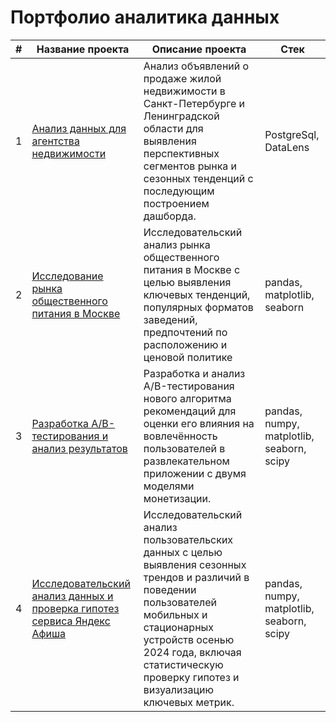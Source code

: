 # Портфолио аналитика данных

| # | Название проекта | Описание проекта | Стек |
| --- | --- | --- | --- |
| 1 | [Анализ данных для агентства недвижимости](https://github.com/ValeriyKomarov/Practicum_projects/tree/main/Анализ%20данных%20для%20агентства%20недвижимости) | Анализ объявлений о продаже жилой недвижимости в Санкт-Петербурге и Ленинградской области для выявления перспективных сегментов рынка и сезонных тенденций с последующим построением дашборда. | PostgreSql, DataLens | 
| 2 | [Исследование рынка общественного питания в Москве](https://github.com/ValeriyKomarov/Practicum_projects/tree/main/Исследование%20рынка%20общественного%20питания%20в%20Москве) | Исследовательский анализ рынка общественного питания в Москве с целью выявления ключевых тенденций, популярных форматов заведений, предпочтений по расположению и ценовой политике | pandas, matplotlib, seaborn |
| 3 | [Разработка A/B-тестирования и анализ результатов](https://github.com/ValeriyKomarov/Practicum_projects/blob/main/Разработка%20AB-тестирования%20и%20анализ%20результатов/README.md) | Разработка и анализ A/B-тестирования нового алгоритма рекомендаций для оценки его влияния на вовлечённость пользователей в развлекательном приложении с двумя моделями монетизации. | pandas, numpy, matplotlib, seaborn, scipy |
| 4 | [Исследовательский анализ данных и проверка гипотез сервиса Яндекс Афиша](https://github.com/ValeriyKomarov/Practicum_projects/tree/main/Исследовательский%20анализ%20данных%20в%20Python%20и%20проверка%20гипотез%20сервиса%20Яндекс%20Афиша)| Исследовательский анализ пользовательских данных с целью выявления сезонных трендов и различий в поведении пользователей мобильных и стационарных устройств осенью 2024 года, включая статистическую проверку гипотез и визуализацию ключевых метрик. | pandas, numpy, matplotlib, seaborn, scipy |
